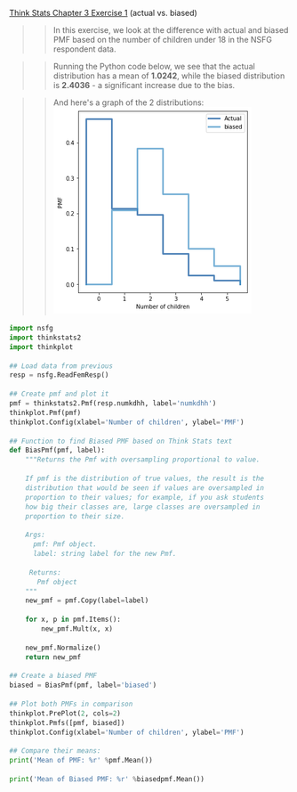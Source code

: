 [Think Stats Chapter 3 Exercise 1](http://greenteapress.com/thinkstats2/html/thinkstats2004.html#toc31) (actual vs. biased)


>> In this exercise, we look at the difference with actual and biased PMF based on the number of
>> children under 18 in the NSFG respondent data.

>> Running the Python code below, we see that the actual distribution has a mean of **1.0242**,
>> while the biased distribution is **2.4036** - a significant increase due to the bias.

>> And here's a graph of the 2 distributions:  
>> ![pre](img/actual%20vs%20biased.png)  



```python
import nsfg
import thinkstats2
import thinkplot

## Load data from previous
resp = nsfg.ReadFemResp()

## Create pmf and plot it
pmf = thinkstats2.Pmf(resp.numkdhh, label='numkdhh')
thinkplot.Pmf(pmf)
thinkplot.Config(xlabel='Number of children', ylabel='PMF')

## Function to find Biased PMF based on Think Stats text
def BiasPmf(pmf, label):
    """Returns the Pmf with oversampling proportional to value.

    If pmf is the distribution of true values, the result is the
    distribution that would be seen if values are oversampled in
    proportion to their values; for example, if you ask students
    how big their classes are, large classes are oversampled in
    proportion to their size.

    Args:
      pmf: Pmf object.
      label: string label for the new Pmf.

     Returns:
       Pmf object
    """
    new_pmf = pmf.Copy(label=label)

    for x, p in pmf.Items():
        new_pmf.Mult(x, x)

    new_pmf.Normalize()
    return new_pmf

## Create a biased PMF
biased = BiasPmf(pmf, label='biased')

## Plot both PMFs in comparison
thinkplot.PrePlot(2, cols=2)
thinkplot.Pmfs([pmf, biased])
thinkplot.Config(xlabel='Number of children', ylabel='PMF')

## Compare their means:
print('Mean of PMF: %r' %pmf.Mean())

print('Mean of Biased PMF: %r' %biasedpmf.Mean())

```

